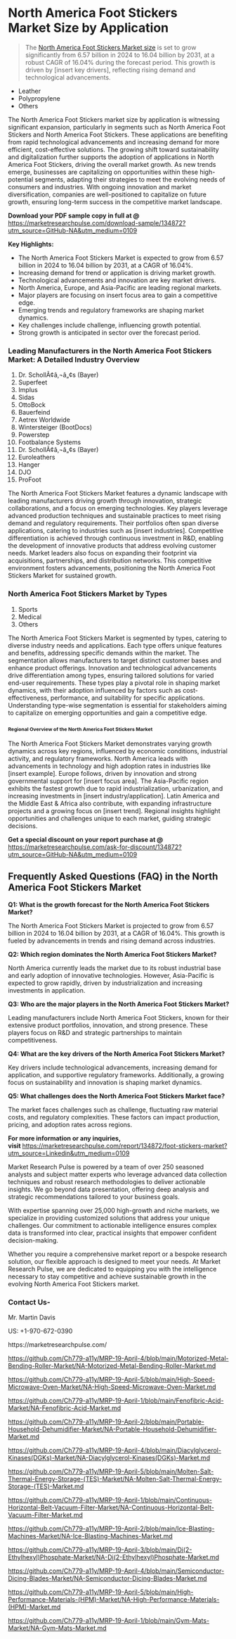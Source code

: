 <h1>North America Foot Stickers Market&nbsp;Size by Application</h1><blockquote><p>The <a href="https://marketresearchpulse.com/download-sample/134872?utm_source=GitHub-NA&amp;utm_medium=0109">North America Foot Stickers Market size</a> is set to grow significantly from 6.57 billion in 2024 to 16.04 billion by 2031, at a robust CAGR of 16.04% during the forecast period. This growth is driven by [insert key drivers], reflecting rising demand and technological advancements.</p></blockquote><ul><li>Leather <li> Polypropylene <li> Others</li></ul><p>The North America Foot Stickers market size by application is witnessing significant expansion, particularly in segments such as North America Foot Stickers and North America Foot Stickers. These applications are benefiting from rapid technological advancements and increasing demand for more efficient, cost-effective solutions. The growing shift toward sustainability and digitalization further supports the adoption of applications in North America Foot Stickers, driving the overall market growth. As new trends emerge, businesses are capitalizing on opportunities within these high-potential segments, adapting their strategies to meet the evolving needs of consumers and industries. With ongoing innovation and market diversification, companies are well-positioned to capitalize on future growth, ensuring long-term success in the competitive market landscape.</p><p><strong>Download your PDF sample copy in full at @ </strong><a href="https://marketresearchpulse.com/download-sample/134872?utm_source=GitHub-NA&amp;utm_medium=0109">https://marketresearchpulse.com/download-sample/134872?utm_source=GitHub-NA&amp;utm_medium=0109</a></p><p><strong>Key Highlights: </strong></p><ul><li>The North America Foot Stickers Market is expected to grow from 6.57 billion in 2024 to 16.04 billion by 2031, at a CAGR of 16.04%.</li><li>Increasing demand for trend or application is driving market growth.</li><li>Technological advancements and innovation are key market drivers.</li><li>North America, Europe, and Asia-Pacific are leading regional markets.</li><li>Major players are focusing on insert focus area to gain a competitive edge.</li><li>Emerging trends and regulatory frameworks are shaping market dynamics.</li><li>Key challenges include challenge, influencing growth potential.</li><li>Strong growth is anticipated in sector over the forecast period.</li></ul><h3>Leading Manufacturers in the North America Foot Stickers Market: A Detailed Industry Overview</h3><ol><li>Dr. SchollÃ¢â‚¬â„¢s (Bayer)</li><li>Superfeet</li><li>Implus</li><li>Sidas</li><li>OttoBock</li><li>Bauerfeind</li><li>Aetrex Worldwide</li><li>Wintersteiger (BootDocs)</li><li>Powerstep</li><li>Footbalance Systems</li><li>Dr. SchollÃ¢â‚¬â„¢s (Bayer)</li><li>Euroleathers</li><li>Hanger</li><li>DJO</li><li>ProFoot</li></ol><div class="flex max-w-full flex-col flex-grow"><div class="min-h-8 text-message flex w-full flex-col items-end gap-2 whitespace-normal break-words [.text-message+&amp;]:mt-5" dir="auto" data-message-author-role="assistant" data-message-id="fd8432e4-4910-450d-b182-61b7bfb0a01f" data-message-model-slug="gpt-4o"><div class="flex w-full flex-col gap-1 empty:hidden first:pt-[3px]"><div class="markdown prose w-full break-words dark:prose-invert light"><p>The North America Foot Stickers Market features a dynamic landscape with leading manufacturers driving growth through innovation, strategic collaborations, and a focus on emerging technologies. Key players leverage advanced production techniques and sustainable practices to meet rising demand and regulatory requirements. Their portfolios often span diverse applications, catering to industries such as [insert industries]. Competitive differentiation is achieved through continuous investment in R&amp;D, enabling the development of innovative products that address evolving customer needs. Market leaders also focus on expanding their footprint via acquisitions, partnerships, and distribution networks. This competitive environment fosters advancements, positioning the North America Foot Stickers Market for sustained growth.</p></div></div></div></div><h3>North America Foot Stickers Market by Types</h3><ol><li>Sports <li> Medical <li> Others</li></ol><div class="flex max-w-full flex-col flex-grow"><div class="min-h-8 text-message flex w-full flex-col items-end gap-2 whitespace-normal break-words [.text-message+&amp;]:mt-5" dir="auto" data-message-author-role="assistant" data-message-id="084470be-0bb7-4664-bddf-5156b4f41249" data-message-model-slug="gpt-4o-mini"><div class="flex w-full flex-col gap-1 empty:hidden first:pt-[3px]"><div class="markdown prose w-full break-words dark:prose-invert light"><p>The North America Foot Stickers Market is segmented by types, catering to diverse industry needs and applications. Each type offers unique features and benefits, addressing specific demands within the market. The segmentation allows manufacturers to target distinct customer bases and enhance product offerings. Innovation and technological advancements drive differentiation among types, ensuring tailored solutions for varied end-user requirements. These types play a pivotal role in shaping market dynamics, with their adoption influenced by factors such as cost-effectiveness, performance, and suitability for specific applications. Understanding type-wise segmentation is essential for stakeholders aiming to capitalize on emerging opportunities and gain a competitive edge.</p></div></div></div></div><h3><span style="font-size: 11px;">Regional Overview of the North America Foot Stickers Market</span></h3><div class="flex max-w-full flex-col flex-grow"><div class="min-h-8 text-message flex w-full flex-col items-end gap-2 whitespace-normal break-words [.text-message+&amp;]:mt-5" dir="auto" data-message-author-role="assistant" data-message-id="e9038762-ce64-4e30-91c9-9bd413514231" data-message-model-slug="gpt-4o-mini"><div class="flex w-full flex-col gap-1 empty:hidden first:pt-[3px]"><div class="markdown prose w-full break-words dark:prose-invert light"><p>The North America Foot Stickers Market demonstrates varying growth dynamics across key regions, influenced by economic conditions, industrial activity, and regulatory frameworks. North America leads with advancements in technology and high adoption rates in industries like [insert example]. Europe follows, driven by innovation and strong governmental support for [insert focus area]. The Asia-Pacific region exhibits the fastest growth due to rapid industrialization, urbanization, and increasing investments in [insert industry/application]. Latin America and the Middle East &amp; Africa also contribute, with expanding infrastructure projects and a growing focus on [insert trend]. Regional insights highlight opportunities and challenges unique to each market, guiding strategic decisions.</p></div></div></div></div><p><strong>Get a special discount on your report purchase at @ </strong><a href="https://marketresearchpulse.com/ask-for-discount/134872?utm_source=GitHub-NA&amp;utm_medium=0109">https://marketresearchpulse.com/ask-for-discount/134872?utm_source=GitHub-NA&amp;utm_medium=0109</a></p><h2>Frequently Asked Questions (FAQ) in the North America Foot Stickers Market</h2><p><strong>Q1: What is the growth forecast for the North America Foot Stickers Market?</strong></p><p>The North America Foot Stickers Market is projected to grow from 6.57 billion in 2024 to 16.04 billion by 2031, at a CAGR of 16.04%. This growth is fueled by advancements in trends and rising demand across industries.</p><p><strong>Q2: Which region dominates the North America Foot Stickers Market?</strong></p><p>North America currently leads the market due to its robust industrial base and early adoption of innovative technologies. However, Asia-Pacific is expected to grow rapidly, driven by industrialization and increasing investments in application.</p><p><strong>Q3: Who are the major players in the North America Foot Stickers Market?</strong></p><p>Leading manufacturers include North America Foot Stickers, known for their extensive product portfolios, innovation, and strong presence. These players focus on R&amp;D and strategic partnerships to maintain competitiveness.</p><p><strong>Q4: What are the key drivers of the North America Foot Stickers Market?</strong></p><p>Key drivers include technological advancements, increasing demand for application, and supportive regulatory frameworks. Additionally, a growing focus on sustainability and innovation is shaping market dynamics.</p><p><strong>Q5: What challenges does the North America Foot Stickers Market face?</strong></p><p>The market faces challenges such as challenge, fluctuating raw material costs, and regulatory complexities. These factors can impact production, pricing, and adoption rates across regions.</p><p><strong>For more information or any inquiries, visit&nbsp;</strong><a href="https://marketresearchpulse.com/report/134872/foot-stickers-market?utm_source=Linkedin&utm_medium=0109">https://marketresearchpulse.com/report/134872/foot-stickers-market?utm_source=Linkedin&utm_medium=0109</a></p><p>Market Research Pulse is powered by a team of over 250 seasoned analysts and subject matter experts who leverage advanced data collection techniques and robust research methodologies to deliver actionable insights. We go beyond data presentation, offering deep analysis and strategic recommendations tailored to your business goals.</p><p>With expertise spanning over 25,000 high-growth and niche markets, we specialize in providing customized solutions that address your unique challenges. Our commitment to actionable intelligence ensures complex data is transformed into clear, practical insights that empower confident decision-making.</p><p>Whether you require a comprehensive market report or a bespoke research solution, our flexible approach is designed to meet your needs. At Market Research Pulse, we are dedicated to equipping you with the intelligence necessary to stay competitive and achieve sustainable growth in the evolving North America Foot Stickers market.</p><h3><strong>Contact Us-</strong></h3><p>Mr. Martin Davis</p><p>US: +1-970-672-0390</p><p>https://marketresearchpulse.com/</p><p><a href="https://github.com/Ch779-a11y/MRP-19-April-4/blob/main/Motorized-Metal-Bending-Roller-Market/NA-Motorized-Metal-Bending-Roller-Market.md">https://github.com/Ch779-a11y/MRP-19-April-4/blob/main/Motorized-Metal-Bending-Roller-Market/NA-Motorized-Metal-Bending-Roller-Market.md</a></p><p><a href="https://github.com/Ch779-a11y/MRP-19-April-5/blob/main/High-Speed-Microwave-Oven-Market/NA-High-Speed-Microwave-Oven-Market.md">https://github.com/Ch779-a11y/MRP-19-April-5/blob/main/High-Speed-Microwave-Oven-Market/NA-High-Speed-Microwave-Oven-Market.md</a></p><p><a href="https://github.com/Ch779-a11y/MRP-19-April-1/blob/main/Fenofibric-Acid-Market/NA-Fenofibric-Acid-Market.md">https://github.com/Ch779-a11y/MRP-19-April-1/blob/main/Fenofibric-Acid-Market/NA-Fenofibric-Acid-Market.md</a></p><p><a href="https://github.com/Ch779-a11y/MRP-19-April-2/blob/main/Portable-Household-Dehumidifier-Market/NA-Portable-Household-Dehumidifier-Market.md">https://github.com/Ch779-a11y/MRP-19-April-2/blob/main/Portable-Household-Dehumidifier-Market/NA-Portable-Household-Dehumidifier-Market.md</a></p><p><a href="https://github.com/Ch779-a11y/MRP-19-April-4/blob/main/Diacylglycerol-Kinases(DGKs)-Market/NA-Diacylglycerol-Kinases(DGKs)-Market.md">https://github.com/Ch779-a11y/MRP-19-April-4/blob/main/Diacylglycerol-Kinases(DGKs)-Market/NA-Diacylglycerol-Kinases(DGKs)-Market.md</a></p><p><a href="https://github.com/Ch779-a11y/MRP-19-April-5/blob/main/Molten-Salt-Thermal-Energy-Storage-(TES)-Market/NA-Molten-Salt-Thermal-Energy-Storage-(TES)-Market.md">https://github.com/Ch779-a11y/MRP-19-April-5/blob/main/Molten-Salt-Thermal-Energy-Storage-(TES)-Market/NA-Molten-Salt-Thermal-Energy-Storage-(TES)-Market.md</a></p><p><a href="https://github.com/Ch779-a11y/MRP-19-April-1/blob/main/Continuous-Horizontal-Belt-Vacuum-Filter-Market/NA-Continuous-Horizontal-Belt-Vacuum-Filter-Market.md">https://github.com/Ch779-a11y/MRP-19-April-1/blob/main/Continuous-Horizontal-Belt-Vacuum-Filter-Market/NA-Continuous-Horizontal-Belt-Vacuum-Filter-Market.md</a></p><p><a href="https://github.com/Ch779-a11y/MRP-19-April-2/blob/main/Ice-Blasting-Machines-Market/NA-Ice-Blasting-Machines-Market.md">https://github.com/Ch779-a11y/MRP-19-April-2/blob/main/Ice-Blasting-Machines-Market/NA-Ice-Blasting-Machines-Market.md</a></p><p><a href="https://github.com/Ch779-a11y/MRP-19-April-3/blob/main/Di(2-Ethylhexyl)Phosphate-Market/NA-Di(2-Ethylhexyl)Phosphate-Market.md">https://github.com/Ch779-a11y/MRP-19-April-3/blob/main/Di(2-Ethylhexyl)Phosphate-Market/NA-Di(2-Ethylhexyl)Phosphate-Market.md</a></p><p><a href="https://github.com/Ch779-a11y/MRP-19-April-4/blob/main/Semiconductor-Dicing-Blades-Market/NA-Semiconductor-Dicing-Blades-Market.md">https://github.com/Ch779-a11y/MRP-19-April-4/blob/main/Semiconductor-Dicing-Blades-Market/NA-Semiconductor-Dicing-Blades-Market.md</a></p><p><a href="https://github.com/Ch779-a11y/MRP-19-April-5/blob/main/High-Performance-Materials-(HPM)-Market/NA-High-Performance-Materials-(HPM)-Market.md">https://github.com/Ch779-a11y/MRP-19-April-5/blob/main/High-Performance-Materials-(HPM)-Market/NA-High-Performance-Materials-(HPM)-Market.md</a></p><p><a href="https://github.com/Ch779-a11y/MRP-19-April-1/blob/main/Gym-Mats-Market/NA-Gym-Mats-Market.md">https://github.com/Ch779-a11y/MRP-19-April-1/blob/main/Gym-Mats-Market/NA-Gym-Mats-Market.md</a></p>
